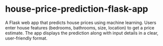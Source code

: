 # house-price-prediction-flask-app
A Flask web app that predicts house prices using machine learning. Users enter house features (bedrooms, bathrooms, size, location) to get a price estimate. The app displays the prediction along with input details in a clear, user-friendly format.
